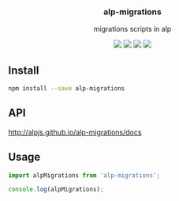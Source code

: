 <h3 align="center">
  alp-migrations
</h3>

<p align="center">
  migrations scripts in alp
</p>

<p align="center">
  <a href="https://npmjs.org/package/alp-migrations"><img src="https://img.shields.io/npm/v/alp-migrations.svg?style=flat-square"></a>
  <a href="https://npmjs.org/package/alp-migrations"><img src="https://img.shields.io/npm/dw/alp-migrations.svg?style=flat-square"></a>
  <a href="https://npmjs.org/package/alp-migrations"><img src="https://img.shields.io/node/v/alp-migrations.svg?style=flat-square"></a>
  <a href="https://npmjs.org/package/alp-migrations"><img src="https://img.shields.io/npm/types/alp-migrations.svg?style=flat-square"></a>
</p>

## Install

```sh
npm install --save alp-migrations
```

## API

http://alpjs.github.io/alp-migrations/docs

## Usage

```js
import alpMigrations from 'alp-migrations';

console.log(alpMigrations);
```
